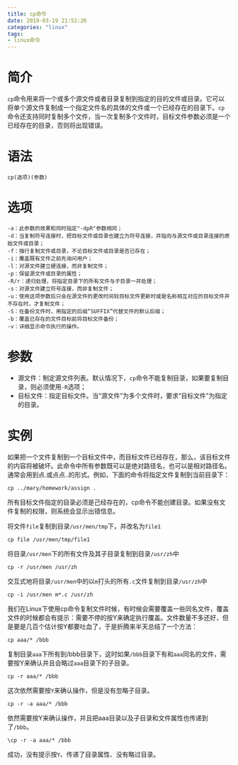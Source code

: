```yaml
---
title: cp命令
date: 2019-03-19 21:52:26
categories: "linux"
tags:
- linux命令
---
```


# 简介
`cp`命令用来将一个或多个源文件或者目录复制到指定的目的文件或目录。它可以将单个源文件复制成一个指定文件名的具体的文件或一个已经存在的目录下。`cp`命令还支持同时复制多个文件，当一次复制多个文件时，目标文件参数必须是一个已经存在的目录，否则将出现错误。

# 语法
```shell
cp(选项)(参数)
```

# 选项
```shell
-a：此参数的效果和同时指定"-dpR"参数相同；
-d：当复制符号连接时，把目标文件或目录也建立为符号连接，并指向与源文件或目录连接的原始文件或目录；
-f：强行复制文件或目录，不论目标文件或目录是否已存在；
-i：覆盖既有文件之前先询问用户；
-l：对源文件建立硬连接，而非复制文件；
-p：保留源文件或目录的属性；
-R/r：递归处理，将指定目录下的所有文件与子目录一并处理；
-s：对源文件建立符号连接，而非复制文件；
-u：使用这项参数后只会在源文件的更改时间较目标文件更新时或是名称相互对应的目标文件并不存在时，才复制文件；
-S：在备份文件时，用指定的后缀“SUFFIX”代替文件的默认后缀；
-b：覆盖已存在的文件目标前将目标文件备份；
-v：详细显示命令执行的操作。
```

# 参数
- 源文件：制定源文件列表。默认情况下，`cp`命令不能复制目录，如果要复制目录，则必须使用`-R`选项；
- 目标文件：指定目标文件。当“源文件”为多个文件时，要求“目标文件”为指定的目录。

# 实例
如果把一个文件复制到一个目标文件中，而目标文件已经存在，那么，该目标文件的内容将被破坏。此命令中所有参数既可以是绝对路径名，也可以是相对路径名。通常会用到点.或点点..的形式。例如，下面的命令将指定文件复制到当前目录下：

```shell
cp ../mary/homework/assign .
```
所有目标文件指定的目录必须是己经存在的，cp命令不能创建目录。如果没有文件复制的权限，则系统会显示出错信息。

将文件`file`复制到目录`/usr/men/tmp`下，并改名为`file1`
```
cp file /usr/men/tmp/file1
```
将目录`/usr/men`下的所有文件及其子目录复制到目录`/usr/zh`中
```
cp -r /usr/men /usr/zh
```
交互式地将目录`/usr/men`中的以`m`打头的所有`.c`文件复制到目录`/usr/zh`中
```
cp -i /usr/men m*.c /usr/zh
```
我们在Linux下使用cp命令复制文件时候，有时候会需要覆盖一些同名文件，覆盖文件的时候都会有提示：需要不停的按Y来确定执行覆盖。文件数量不多还好，但是要是几百个估计按Y都要吐血了，于是折腾来半天总结了一个方法：
```
cp aaa/* /bbb
```
复制目录`aaa`下所有到/bbb目录下，这时如果`/bbb`目录下有和`aaa`同名的文件，需要按Y来确认并且会略过`aaa`目录下的子目录。
```
cp -r aaa/* /bbb
```
这次依然需要按`Y`来确认操作，但是没有忽略子目录。
```
cp -r -a aaa/* /bbb
```
依然需要按Y来确认操作，并且把aaa目录以及子目录和文件属性也传递到了`/bbb`。
```
\cp -r -a aaa/* /bbb
```
成功，没有提示按`Y`、传递了目录属性、没有略过目录。